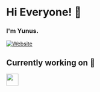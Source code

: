 # Hi Everyone! 👋


###  I'm Yunus. 

[![Website](https://img.shields.io/badge/yunusaltintop-me-orange)](https://yunusaltintop.me)   

## Currently working on 🧠

<code><img src="https://seeklogo.com/images/V/vuejs-logo-17D586B587-seeklogo.com.png" width="32"></code>

